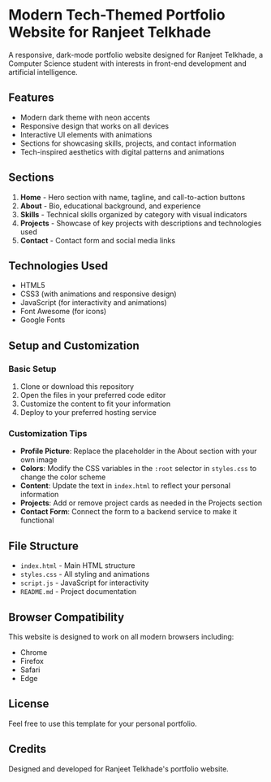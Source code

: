 # Modern Tech-Themed Portfolio Website for Ranjeet Telkhade

A responsive, dark-mode portfolio website designed for Ranjeet Telkhade, a Computer Science student with interests in front-end development and artificial intelligence.

## Features

- Modern dark theme with neon accents
- Responsive design that works on all devices
- Interactive UI elements with animations
- Sections for showcasing skills, projects, and contact information
- Tech-inspired aesthetics with digital patterns and animations

## Sections

1. **Home** - Hero section with name, tagline, and call-to-action buttons
2. **About** - Bio, educational background, and experience
3. **Skills** - Technical skills organized by category with visual indicators
4. **Projects** - Showcase of key projects with descriptions and technologies used
5. **Contact** - Contact form and social media links

## Technologies Used

- HTML5
- CSS3 (with animations and responsive design)
- JavaScript (for interactivity and animations)
- Font Awesome (for icons)
- Google Fonts

## Setup and Customization

### Basic Setup

1. Clone or download this repository
2. Open the files in your preferred code editor
3. Customize the content to fit your information
4. Deploy to your preferred hosting service

### Customization Tips

- **Profile Picture**: Replace the placeholder in the About section with your own image
- **Colors**: Modify the CSS variables in the `:root` selector in `styles.css` to change the color scheme
- **Content**: Update the text in `index.html` to reflect your personal information
- **Projects**: Add or remove project cards as needed in the Projects section
- **Contact Form**: Connect the form to a backend service to make it functional

## File Structure

- `index.html` - Main HTML structure
- `styles.css` - All styling and animations
- `script.js` - JavaScript for interactivity
- `README.md` - Project documentation

## Browser Compatibility

This website is designed to work on all modern browsers including:
- Chrome
- Firefox
- Safari
- Edge

## License

Feel free to use this template for your personal portfolio.

## Credits

Designed and developed for Ranjeet Telkhade's portfolio website.